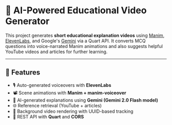 # 🎥 AI-Powered Educational Video Generator

This project generates **short educational explanation videos** using [Manim](https://docs.manim.community/), [ElevenLabs](https://www.elevenlabs.io/), and Google's [Gemini](https://ai.google.dev/gemini-api/docs/overview) via a Quart API. It converts MCQ questions into voice-narrated Manim animations and also suggests helpful YouTube videos and articles for further learning.

---

## 🚀 Features

- 🎙️ Auto-generated voiceovers with **ElevenLabs**
- 📽️ Scene animations with **Manim + manim-voiceover**
- 🤖 AI-generated explanations using **Gemini (Gemini 2.0 Flash model)**
- 🌐 Reference retrieval (YouTube + articles)
- 🔁 Background video rendering with UUID-based tracking
- 📡 REST API with **Quart** and **CORS**
